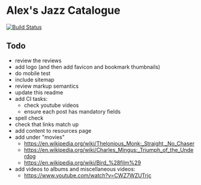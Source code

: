 # Alex's Jazz Catalogue

[![Build Status](https://travis-ci.org/gondek/jazz-catalogue.svg?branch=master)](https://travis-ci.org/gondek/jazz-catalogue)

## Todo
- review the reviews
- add logo (and then add favicon and bookmark thumbnails)
- do mobile test
- include sitemap
- review markup semantics
- update this readme
- add CI tasks:
  - check youtube videos
  - ensure each post has mandatory fields
- spell check
- check that links match up
- add content to resources page
- add under "movies"
  - https://en.wikipedia.org/wiki/Thelonious_Monk:_Straight,_No_Chaser
  - https://en.wikipedia.org/wiki/Charles_Mingus:_Triumph_of_the_Underdog
  - https://en.wikipedia.org/wiki/Bird_%28film%29
- add videos to albums and miscellaneous videos:
  - https://www.youtube.com/watch?v=CWZ7WZUTrjc
